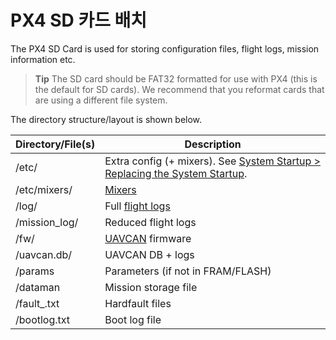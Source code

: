 # PX4 SD 카드 배치

The PX4 SD Card is used for storing configuration files, flight logs, mission information etc.

> **Tip** The SD card should be FAT32 formatted for use with PX4 (this is the default for SD cards). We recommend that you reformat cards that are using a different file system.

The directory structure/layout is shown below.

| Directory/File(s)     | Description                                                                                                                              |
| --------------------- | ---------------------------------------------------------------------------------------------------------------------------------------- |
| /etc/                 | Extra config (+ mixers). See [System Startup > Replacing the System Startup](../concept/system_startup.md#replacing-the-system-startup). |
| /etc/mixers/          | [Mixers](../concept/mixing.md)                                                                                                           |
| /log/                 | Full [flight logs](../log/logging.md)                                                                                                    |
| /mission_log/         | Reduced flight logs                                                                                                                      |
| /fw/                  | [UAVCAN](../uavcan/README.md) firmware                                                                                                   |
| /uavcan.db/           | UAVCAN DB + logs                                                                                                                         |
| /params               | Parameters (if not in FRAM/FLASH)                                                                                                        |
| /dataman              | Mission storage file                                                                                                                     |
| /fault_<datetime>.txt | Hardfault files                                                                                                                          |
| /bootlog.txt          | Boot log file                                                                                                                            |
